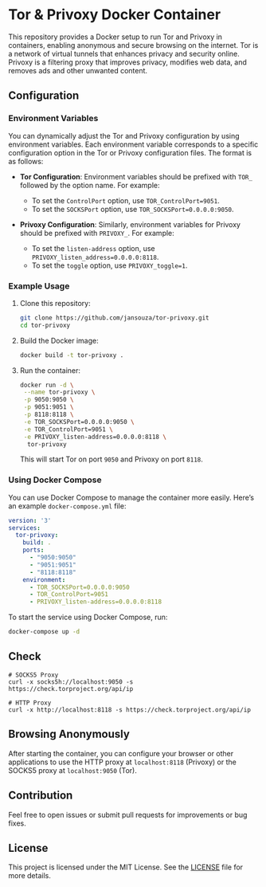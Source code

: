 # Tor & Privoxy Docker Container

This repository provides a Docker setup to run Tor and Privoxy in containers, enabling anonymous and secure browsing on the internet. Tor is a network of virtual tunnels that enhances privacy and security online. Privoxy is a filtering proxy that improves privacy, modifies web data, and removes ads and other unwanted content.

## Configuration

### Environment Variables

You can dynamically adjust the Tor and Privoxy configuration by using environment variables. Each environment variable corresponds to a specific configuration option in the Tor or Privoxy configuration files. The format is as follows:

- **Tor Configuration**: Environment variables should be prefixed with `TOR_` followed by the option name. For example:
  - To set the `ControlPort` option, use `TOR_ControlPort=9051`.
  - To set the `SOCKSPort` option, use `TOR_SOCKSPort=0.0.0.0:9050`.

- **Privoxy Configuration**: Similarly, environment variables for Privoxy should be prefixed with `PRIVOXY_`. For example:
  - To set the `listen-address` option, use `PRIVOXY_listen_address=0.0.0.0:8118`.
  - To set the `toggle` option, use `PRIVOXY_toggle=1`.

### Example Usage

1. Clone this repository:

   ```bash
   git clone https://github.com/jansouza/tor-privoxy.git
   cd tor-privoxy
   ```

2. Build the Docker image:

   ```bash
   docker build -t tor-privoxy .
   ```

3. Run the container:

   ```bash
   docker run -d \
    --name tor-privoxy \
    -p 9050:9050 \
    -p 9051:9051 \
    -p 8118:8118 \
    -e TOR_SOCKSPort=0.0.0.0:9050 \
    -e TOR_ControlPort=9051 \
    -e PRIVOXY_listen-address=0.0.0.0:8118 \
     tor-privoxy
   ```

   This will start Tor on port `9050` and Privoxy on port `8118`.

### Using Docker Compose

You can use Docker Compose to manage the container more easily. Here’s an example `docker-compose.yml` file:

```yaml
version: '3'
services:
  tor-privoxy:
    build: .
    ports:
      - "9050:9050"
      - "9051:9051"
      - "8118:8118"
    environment:
      - TOR_SOCKSPort=0.0.0.0:9050
      - TOR_ControlPort=9051
      - PRIVOXY_listen-address=0.0.0.0:8118
```

To start the service using Docker Compose, run:

```bash
docker-compose up -d
```

## Check

```
# SOCKS5 Proxy
curl -x socks5h://localhost:9050 -s https://check.torproject.org/api/ip

# HTTP Proxy
curl -x http://localhost:8118 -s https://check.torproject.org/api/ip
```

## Browsing Anonymously

After starting the container, you can configure your browser or other applications to use the HTTP proxy at `localhost:8118` (Privoxy) or the SOCKS5 proxy at `localhost:9050` (Tor).

## Contribution

Feel free to open issues or submit pull requests for improvements or bug fixes.

## License

This project is licensed under the MIT License. See the [LICENSE](LICENSE) file for more details.
